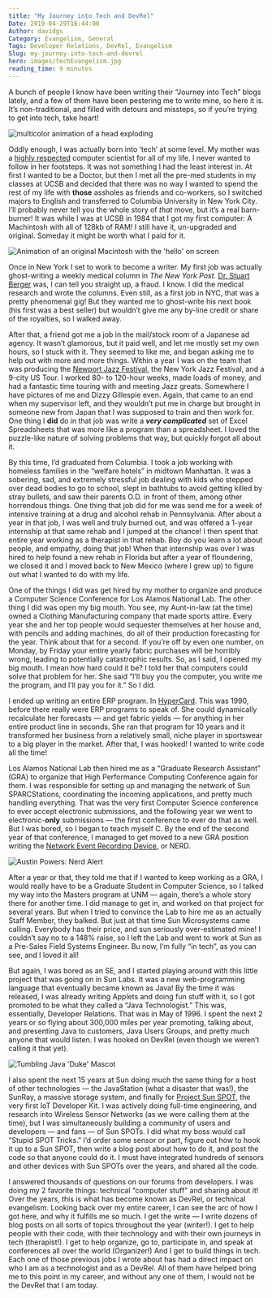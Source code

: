 ```yaml
---
title: "My Journey into Tech and DevRel"
Date: 2019-04-29T16:44:00
Author: davidgs
Category: Evangelism, General
Tags: Developer Relations, DevRel, Evangelism
Slug: my-journey-into-tech-and-devrel
hero: images/techEvangelism.jpg
reading_time: 9 minutes
---
```


A bunch of people I know have been writing their “Journey into Tech” blogs lately, and a few of them have been pestering me to write mine, so here it is. It’s non-traditional, and filled with detours and missteps, so if you’re trying to get into tech, take heart!

![multicolor animation of a head exploding](https://media.giphy.com/media/l0MYGeMQjSqhQ3UaI/giphy.gif)

Oddly enough, I was actually born into ‘tech’ at some level. My mother was a [highly respected](https://www.researchgate.net/scientific-contributions/34878680_Margaret_L_Simmons) computer scientist for all of my life. I never wanted to follow in her footsteps. It was not something I had the least interest in. At first I wanted to be a Doctor, but then I met all the pre-med students in my classes at UCSB and decided that there was no way I wanted to spend the rest of my life with **those** assholes as friends and co-workers, so I switched majors to English and transferred to Columbia University in New York City. I’ll probably never tell you the whole story of *that* move, but it’s a real barn-burner! It was while I was at UCSB in 1984 that I got my first computer: A Machintosh with all of 128kb of RAM! I still have it, un-upgraded and original. Someday it might be worth what I paid for it.

![Animation of an original Macintosh with the 'hello' on screen](https://media.giphy.com/media/GoYG4cCQ21z9K/giphy.gif)

Once in New York I set to work to become a writer. My first job was actually ghost-writing a weekly medical column in *The New York Post.* [Dr. Stuart Berger](https://www.independent.co.uk/life-style/dr-stuart-m-berger-was-thin-rich-and-famous-his-business-diet-and-staying-younger-longer-he-died-1430928.html) was, I can tell you straight up, a fraud. I know. I did the medical research and wrote the columns. Even still, as a first job in NYC, that was a pretty phenomenal gig! But they wanted me to ghost-write his next book (his first was a best seller) but wouldn’t give me any by-line credit or share of the royalties, so I walked away.

After that, a friend got me a job in the mail/stock room of a Japanese ad agency. It wasn’t glamorous, but it paid well, and let me mostly set my own hours, so I stuck with it. They seemed to like me, and began asking me to help out with more and more things. Within a year I was on the team that was producing the [Newport Jazz Festival](https://www.apassion4jazz.net/jvc.html), the New York Jazz Festival, and a 9-city US Tour. I worked 80- to 120-hour weeks, made loads of money, and had a fantastic time touring with and meeting Jazz greats. Somewhere I have pictures of me and Dizzy Gillespie even. Again, that came to an end when my supervisor left, and they wouldn’t put me in charge but brought in someone new from Japan that I was supposed to train and then work for. One thing I **did** do in that job was write a ***very complicated*** set of Excel Spreadsheets that was more like a program than a spreadsheet. I loved the puzzle-like nature of solving problems that way, but quickly forgot all about it.

By this time, I’d graduated from Columbia. I took a job working with homeless families in the “welfare hotels” in midtown Manhattan. It was a sobering, sad, and extremely stressful job dealing with kids who stepped over dead bodies to go to school, slept in bathtubs to avoid getting killed by stray bullets, and saw their parents O.D. in front of them, among other horrendous things. One thing that job did for me was send me for a week of intensive training at a drug and alcohol rehab in Pennsylvania. After about a year in that job, I was well and truly burned out, and was offered a 1-year internship at that same rehab and I jumped at the chance! I then spent that entire year working as a therapist in that rehab. Boy do you learn a lot about people, and empathy, doing that job! When that internship was over I was hired to help found a new rehab in Florida but after a year of floundering, we closed it and I moved back to New Mexico (where I grew up) to figure out what I wanted to do with my life.

One of the things I did was get hired by my mother to organize and produce a Computer Science Conference for Los Alamos National Lab. The other thing I did was open my big mouth. You see, my Aunt-in-law (at the time) owned a Clothing Manufacturing company that made sports attire. Every year she and her top people would sequester themselves at her house and, with pencils and adding machines, do all of their production forecasting for the year. Think about that for a second. If you’re off by even one number, on Monday, by Friday your entire yearly fabric purchases will be horribly wrong, leading to potentially catastrophic results. So, as I said, I opened my big mouth. I mean how hard could it be? I told her that computers could solve that problem for her. She said “I’ll buy you the computer, you write me the program, and I’ll pay you for it.” So I did.

I ended up writing an entire ERP program. In [HyperCard](https://www.google.com/url?sa=t&rct=j&q=&esrc=s&source=web&cd=7&cad=rja&uact=8&ved=2ahUKEwjP1MOCjfbhAhWL11kKHSeADFAQFjAGegQIDhAY&url=https%3A%2F%2Fen.wikipedia.org%2Fwiki%2FHyperCard&usg=AOvVaw0bLdGCwp06Qe9Q8yv8VLHI). This was 1990, before there really were ERP programs to speak of. She could dynamically recalculate her forecasts — and get fabric yields — for anything in her entire product line in seconds. She ran that program for 10 years and it transformed her business from a relatively small, niche player in sportswear to a big player in the market. After that, I was hooked! I wanted to write code all the time!

Los Alamos National Lab then hired me as a “Graduate Research Assistant” (GRA) to organize that High Performance Computing Conference again for them. I was responsible for setting up and managing the network of Sun SPARCStations, coordinating the incoming applications, and pretty much handling everything. That was the very first Computer Science conference to ever accept electronic submissions, and the following year we went to electronic-**only** submissions — the first conference to ever do that as well. But I was bored, so I began to teach myself C. By the end of the second year of that conference, I managed to get moved to a new GRA position writing the [Network Event Recording Device](https://ieeexplore.ieee.org/document/390643/authors#authors), or NERD.

![Austin Powers: Nerd Alert](https://media.giphy.com/media/yODVOeMxWBwBO/giphy.gif)

After a year or that, they told me that if I wanted to keep working as a GRA, I would really have to be a Graduate Student in Computer Science, so I talked my way into the Masters program at UNM — again, there’s a whole story there for another time. I did manage to get in, and worked on that project for several years. But when I tried to convince the Lab to hire me as an actually Staff Member, they balked. But just at that time Sun Microsystems came calling. Everybody has their price, and sun seriously over-estimated mine! I couldn’t say no to a 148% raise, so I left the Lab and went to work at Sun as a Pre-Sales Field Systems Engineer. Bu now, I’m fully “in tech”, as you can see, and I loved it all!

But again, I was bored as an SE, and I started playing around with this little project that was going on in Sun Labs. It was a new web-programming language that eventually became known as Java! By the time it was released, I was already writing Applets and doing fun stuff with it, so I got promoted to be what they called a “Java Technologist.” This was, essentially, Developer Relations. That was in May of 1996. I spent the next 2 years or so flying about 300,000 miles per year promoting, talking about, and presenting Java to customers, Java Users Groups, and pretty much anyone that would listen. I was hooked on DevRel (even though we weren’t calling it that yet).

![Tumbling Java 'Duke' Mascot](https://media.giphy.com/media/k1ivKz9Odrm92/giphy.gif)

I also spent the next 15 years at Sun doing much the same thing for a host of other technologies — the JavaStation (what a disaster that was!), the SunRay, a massive storage system, and finally for [Project Sun SPOT](http://sunspotdev.org/), the very first IoT Developer Kit. I was actively doing full-time engineering, and research into Wireless Sensor Networks (as we were calling them at the time), but I was simultaneously building a community of users and developers — and fans — of Sun SPOTs. I did what my boss would call “Stupid SPOT Tricks.” I’d order some sensor or part, figure out how to hook it up to a Sun SPOT, then write a blog post about how to do it, and post the code so that anyone could do it. I must have integrated hundreds of sensors and other devices with Sun SPOTs over the years, and shared all the code.

I answered thousands of questions on our forums from developers. I was doing my 2 favorite things: technical “computer stuff” and sharing about it! Over the years, this is what has become known as DevRel, or technical evangelism. Looking back over my entire career, I can see the arc of how I got here, and why it fulfills me so much. I get the write — I write dozens of blog posts on all sorts of topics throughout the year (writer!). I get to help people with their code, with their technology and with their own journeys in tech (therapist!). I get to help organize, go to, participate in, and speak at conferences all over the world (Organizer!) And I get to build things in tech. Each one of those previous jobs I wrote about has had a direct impact on who I am as a technologist and as a DevRel. All of them have helped bring me to this point in my career, and without any one of them, I would not be the DevRel that I am today.
